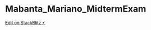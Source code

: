 # Mabanta_Mariano_MidtermExam

[Edit on StackBlitz ⚡️](https://stackblitz.com/edit/github-23tbin-ghmgau)